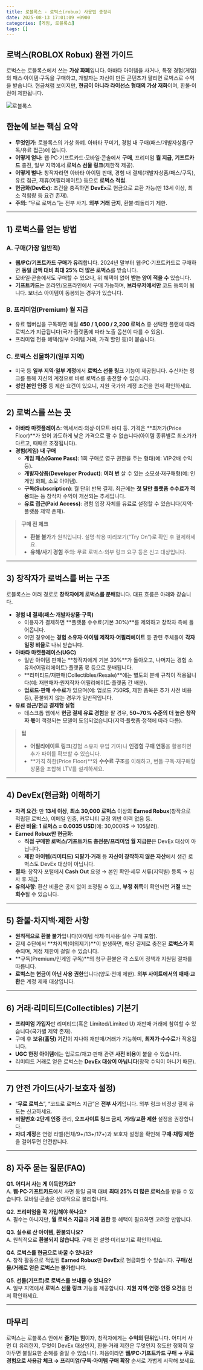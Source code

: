 ```yaml
---
title: 로블록스 - 로벅스(robux) 사용법 총정리
date: 2025-08-13 17:01:09 +0900
categories: [게임, 로블록스]
tags: []
---
```


## 로벅스(ROBLOX Robux) 완전 가이드

로벅스는 로블록스에서 쓰는 **가상 화폐**입니다. 아바타 아이템을 사거나, 특정 경험(게임)의 패스·아이템·구독을 구매하고, 개발자는 자신이 만든 콘텐츠가 팔리면 로벅스로 수익을 받습니다. 현금처럼 보이지만, **현금이 아니라 라이선스 형태의 가상 재화**이며, 환불·이전이 제한됩니다.

![로블록스](assets/img/normal/roblox.png)

## 한눈에 보는 핵심 요약

- **무엇인가:** 로블록스의 가상 화폐. 아바타 꾸미기, 경험 내 구매(패스/개발자상품/구독/유료 접근)에 씁니다.  
- **어떻게 얻나:** 웹·PC·기프트카드·모바일·콘솔에서 **구매**, 프리미엄 **월 지급**, **기프트카드** 충전, 일부 지역에서 **로벅스 선물 링크**(제한적 제공).  
- **어떻게 벌나:** 창작자라면 아바타 아이템 판매, 경험 내 결제(개발자상품/패스/구독), 유료 접근, 제휴(어필리에이트) 등으로 **로벅스 적립**.  
- **현금화(DevEx):** 조건을 충족하면 **DevEx**로 현금으로 교환 가능(만 13세 이상, 최소 적립량 등 요건 존재).  
- **주의:** “무료 로벅스”는 전부 사기. **외부 거래 금지**, 환불·되돌리기 제한.

---

## 1) 로벅스를 얻는 방법

### A. 구매(가장 일반적)
- **웹/PC/기프트카드 구매가 유리**합니다. 2024년 말부터 웹·PC·기프트카드로 구매하면 **동일 금액 대비 최대 25% 더 많은 로벅스**를 받습니다.  
- 모바일·콘솔에서도 구매할 수 있으나, 위 혜택이 없어 **받는 양이 적을 수** 있습니다.
- **기프트카드**는 온라인/오프라인에서 구매 가능하며, **브라우저에서만** 코드 등록이 됩니다. 보너스 아이템이 동봉되는 경우가 있습니다.

### B. 프리미엄(Premium) 월 지급
- 유료 멤버십을 구독하면 매월 **450 / 1,000 / 2,200 로벅스** 중 선택한 플랜에 따라 로벅스가 지급됩니다(국가·플랫폼에 따라 노출 옵션이 다를 수 있음).
- 프리미엄 전용 혜택(일부 아이템 거래, 가격 할인 등)이 붙습니다.

### C. 로벅스 선물하기(일부 지역)
- 미국 등 **일부 지역·일부 계정**에서 **로벅스 선물 링크** 기능이 제공됩니다. 수신자는 링크를 통해 자신의 계정으로 바로 로벅스를 충전할 수 있습니다.  
- **성인 본인 인증** 등 제한 요건이 있으니, 지원 국가와 계정 조건을 먼저 확인하세요.

---

## 2) 로벅스를 쓰는 곳

- **아바타 마켓플레이스**: 액세서리·의상·이모트·바디 등. 가격은 **최저가(Price Floor)**가 있어 과도하게 낮은 가격으로 팔 수 없습니다(아이템 종류별로 최소가가 다르고, 때때로 조정됩니다).
- **경험(게임) 내 구매**
  - **게임 패스(Game Pass)**: 1회 구매로 영구 권한을 주는 형태(예: VIP·2배 수익 등).
  - **개발자상품(Developer Product)**: **여러 번** 살 수 있는 소모성·재구매형(예: 인게임 화폐, 소모 아이템).
  - **구독(Subscription)**: 월 단위 반복 결제. 최근에는 **첫 달만 플랫폼 수수료가 적용**되는 등 창작자 수익이 개선되는 추세입니다.
  - **유료 접근(Paid Access)**: 경험 입장 자체를 유료로 설정할 수 있습니다(지역·플랫폼 제약 존재).

> **구매 전 체크**  
> - **환불 불가**가 원칙입니다. 설명·착용 미리보기(“Try On”)로 확인 후 결제하세요.  
> - **유해/사기 경험** 주의: 무료 로벅스·외부 링크 요구 등은 신고 대상입니다.  

---

## 3) 창작자가 로벅스를 버는 구조

로블록스는 여러 경로로 **창작자에게 로벅스를 분배**합니다. 대표 흐름은 아래와 같습니다.

- **경험 내 결제(패스·개발자상품·구독)**  
  - 이용자가 결제하면 **플랫폼 수수료(기본 30%)**를 제외하고 창작자 측에 들어옵니다.  
  - 어떤 경우에는 **경험 소유자·아이템 제작자·어필리에이트** 등 관련 주체들이 **각자 일정 비율**로 나눠 받습니다.
- **아바타 마켓플레이스(UGC)**  
  - 일반 아이템 판매는 **창작자에게 기본 30%**가 돌아오고, 나머지는 경험 소유자(어필리에이트)·플랫폼 몫 등으로 분배됩니다.  
  - **리미티드/재판매(Collectibles/Resale)**에는 별도의 분배 규칙이 적용됩니다(예: 재판매자·원저작자·어필리에이트·플랫폼 간 배분).  
  - **업로드·판매 수수료**가 있으며(예: 업로드 750R$, 제한 품목은 추가 사전 비용 등), 환불되지 않는 경우가 일반적입니다.
- **유료 접근/현금 결제형 실험**  
  - 데스크톱 웹에서 **현금 결제 유료 경험**을 팔 경우, **50~70% 수준의 더 높은 창작자 몫**이 책정되는 모델이 도입되었습니다(지역·플랫폼·정책에 따라 다름).

> **팁**  
> - **어필리에이트 링크**(경험 소유자 유입 기여)나 **인경험 구매 연동**을 활용하면 추가 파이를 확보할 수 있습니다.  
> - **가격 하한(Price Floor)**와 **수수료 구조**를 이해하고, 번들·구독·재구매형 상품을 조합해 LTV를 설계하세요.

---

## 4) DevEx(현금화) 이해하기

- **자격 요건**: 만 **13세 이상**, **최소 30,000 로벅스** 이상의 **Earned Robux**(창작으로 적립된 로벅스), 이메일 인증, 커뮤니티 규정 위반 이력 없음 등.  
- **환산 비율**: **1 로벅스 = 0.0035 USD**(예: 30,000R$ → 105달러).  
- **Earned Robux만 현금화**:  
  - **직접 구매한 로벅스/기프트카드 충전분/프리미엄 월 지급분**은 DevEx 대상이 아닙니다.  
  - **제한 아이템(리미티드) 되팔기·거래** 등 **자신이 창작하지 않은 자산**에서 생긴 로벅스도 DevEx 대상이 아닙니다.  
- **절차**: 창작자 포털에서 **Cash Out** 요청 → 본인 확인·세무 서류(지역별) 등록 → 심사 후 지급.  
- **유의사항**: 환산 비율은 공지 없이 조정될 수 있고, **부정 취득**이 확인되면 **거절** 또는 **회수**될 수 있습니다.

---

## 5) 환불·차지백·제한 사항

- **원칙적으로 환불 불가**입니다(아이템 삭제·미사용·실수 구매 포함).  
- 결제 수단에서 **차지백(이의제기)**이 발생하면, 해당 결제로 충전된 **로벅스가 회수**되며, 계정 제한이 걸릴 수 있습니다.  
- **구독(Premium/인게임 구독)**의 청구·환불은 각 스토어 정책과 지원팀 절차를 따릅니다.  
- **로벅스는 현금이 아닌 사용 권한**입니다(양도·전매 제한). **외부 사이트에서의 매매·교환**은 계정 제재 대상입니다.

---

## 6) 거래·리미티드(Collectibles) 기본기

- **프리미엄 가입자**만 리미티드(혹은 Limited/Limited U) 재판매·거래에 참여할 수 있습니다(국가별 제약 존재).  
- 구매 후 **보유(홀딩) 기간**이 지나야 재판매/거래가 가능하며, **최저가**·**수수료**가 적용됩니다.  
- **UGC 한정 아이템**에는 업로드/재고·판매 관련 **사전 비용**이 붙을 수 있습니다.  
- 리미티드 거래로 얻은 로벅스는 **DevEx 대상이 아닙니다**(창작 수익이 아니기 때문).

---

## 7) 안전 가이드(사기·보호자 설정)

- “**무료 로벅스**”, “코드로 로벅스 지급”은 **전부 사기**입니다. 외부 링크·비정상 결제 유도는 신고하세요.  
- **비밀번호·2단계 인증** 관리, **오프사이트 링크 금지**, **거래/교환 제한** 설정을 권장합니다.  
- **자녀 계정**은 연령 라벨(전체/9+/13+/17+)과 보호자 설정을 확인해 **구매·채팅 제한**을 걸어두면 안전합니다.

---

## 8) 자주 묻는 질문(FAQ)

**Q1. 어디서 사는 게 이득인가요?**  
A. **웹·PC·기프트카드**에서 사면 동일 금액 대비 **최대 25% 더 많은 로벅스**를 받을 수 있습니다. 모바일·콘솔은 상대적으로 불리합니다.

**Q2. 프리미엄을 꼭 가입해야 하나요?**  
A. 필수는 아니지만, **월 로벅스 지급**과 **거래 권한** 등 혜택이 필요하면 고려할 만합니다.

**Q3. 실수로 산 아이템, 환불되나요?**  
A. 원칙적으로 **환불되지 않습니다**. 구매 전 설명·미리보기로 확인하세요.

**Q4. 로벅스를 현금으로 바꿀 수 있나요?**  
A. 창작 활동으로 적립된 **Earned Robux**만 **DevEx**로 현금화할 수 있습니다. **구매/선물/거래로 얻은 로벅스는 불가**합니다.

**Q5. 선물(기프트)로 로벅스를 보내줄 수 있나요?**  
A. 일부 지역에서 **로벅스 선물 링크** 기능을 제공합니다. **지원 지역·연령·인증 요건**을 먼저 확인하세요.

---

## 마무리

로벅스는 로블록스 안에서 **즐기는 힘**이자, 창작자에게는 **수익의 단위**입니다. 어디서 사면 더 유리한지, 무엇이 DevEx 대상인지, 환불·거래 제한은 무엇인지 정도만 정확히 알아두면 불필요한 손해를 줄일 수 있습니다. 처음이라면 **웹/PC·기프트카드 구매 → 무료 경험으로 사용감 체크 → 프리미엄/구독·아이템 구매 확장** 순서로 가볍게 시작해 보세요.
